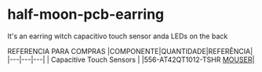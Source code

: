 # half-moon-pcb-earring
It's an earring witch capacitivo touch sensor anda LEDs on the back

REFERENCIA PARA COMPRAS
|COMPONENTE|QUANTIDADE|REFERÊNCIA|
|---|---|---|
| Capacitive Touch Sensors |   |556-AT42QT1012-TSHR [MOUSER](https://br.mouser.com/ProductDetail/556-AT42QT1012-TSHR/)|



